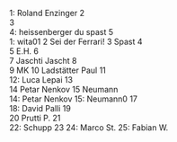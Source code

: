 1: Roland Enzinger
2  
3  
4: heissenberger du spast
5  
1: wita01
2  Sei der Ferrari!
3  Spast
4  
5  E.H.
6  
7  Jaschti Jascht
8  
9  MK
10  Ladstätter Paul
11  
12:  Luca Lepai
13  
14  Petar Nenkov
15  Neumann  
14: Petar Nenkov
15: Neumann0
17    
18: David Palli
19  
20  Prutti P.
21  
22: Schupp 
23
24: Marco St.
25: Fabian W.
